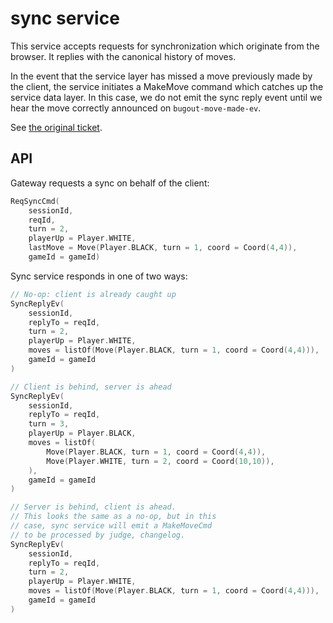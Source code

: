 # sync service

This service accepts requests for synchronization which
originate from the browser.  It replies with the canonical
history of moves.

In the event that the service layer has missed a move previously
made by the client, the service initiates a MakeMove command
which catches up the service data layer.  In this case, we do not
emit the sync reply event until we hear the move correctly
announced on `bugout-move-made-ev`.

See [the original ticket](https://github.com/Terkwood/BUGOUT/issues/136).

## API

Gateway requests a sync on behalf of the client:

```kt
ReqSyncCmd(
    sessionId, 
    reqId, 
    turn = 2, 
    playerUp = Player.WHITE,
    lastMove = Move(Player.BLACK, turn = 1, coord = Coord(4,4)),    
    gameId = gameId)
```

Sync service responds in one of two ways:

```kt
// No-op: client is already caught up
SyncReplyEv(
    sessionId,
    replyTo = reqId,
    turn = 2,
    playerUp = Player.WHITE,
    moves = listOf(Move(Player.BLACK, turn = 1, coord = Coord(4,4))),
    gameId = gameId
)

// Client is behind, server is ahead
SyncReplyEv(
    sessionId,
    replyTo = reqId,
    turn = 3,
    playerUp = Player.BLACK,
    moves = listOf(
        Move(Player.BLACK, turn = 1, coord = Coord(4,4)),
        Move(Player.WHITE, turn = 2, coord = Coord(10,10)),
    ),
    gameId = gameId
)

// Server is behind, client is ahead.
// This looks the same as a no-op, but in this
// case, sync service will emit a MakeMoveCmd
// to be processed by judge, changelog.
SyncReplyEv(
    sessionId,
    replyTo = reqId,
    turn = 2,
    playerUp = Player.WHITE,
    moves = listOf(Move(Player.BLACK, turn = 1, coord = Coord(4,4))),
    gameId = gameId
)
```
